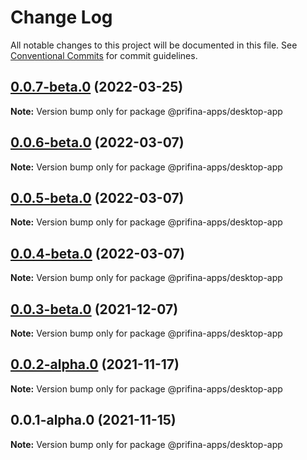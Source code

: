 # Change Log

All notable changes to this project will be documented in this file.
See [Conventional Commits](https://conventionalcommits.org) for commit guidelines.

## [0.0.7-beta.0](https://prifina-admin/prifina/app-desktop/compare/@prifina-apps/desktop-app@0.0.6-beta.0...@prifina-apps/desktop-app@0.0.7-beta.0) (2022-03-25)

**Note:** Version bump only for package @prifina-apps/desktop-app





## [0.0.6-beta.0](https://prifina-admin/prifina/app-desktop/compare/@prifina-apps/desktop-app@0.0.3-beta.0...@prifina-apps/desktop-app@0.0.6-beta.0) (2022-03-07)

**Note:** Version bump only for package @prifina-apps/desktop-app





## [0.0.5-beta.0](https://prifina-admin/prifina/app-desktop/compare/@prifina-apps/desktop-app@0.0.3-beta.0...@prifina-apps/desktop-app@0.0.5-beta.0) (2022-03-07)

**Note:** Version bump only for package @prifina-apps/desktop-app





## [0.0.4-beta.0](https://prifina-admin/prifina/app-desktop/compare/@prifina-apps/desktop-app@0.0.3-beta.0...@prifina-apps/desktop-app@0.0.4-beta.0) (2022-03-07)

**Note:** Version bump only for package @prifina-apps/desktop-app





## [0.0.3-beta.0](https://prifina-admin/prifina/app-desktop/compare/@prifina-apps/desktop-app@0.0.2-alpha.0...@prifina-apps/desktop-app@0.0.3-beta.0) (2021-12-07)

**Note:** Version bump only for package @prifina-apps/desktop-app





## [0.0.2-alpha.0](https://prifina-admin/prifina/app-desktop/compare/@prifina-apps/desktop-app@0.0.1-alpha.0...@prifina-apps/desktop-app@0.0.2-alpha.0) (2021-11-17)

**Note:** Version bump only for package @prifina-apps/desktop-app





## 0.0.1-alpha.0 (2021-11-15)

**Note:** Version bump only for package @prifina-apps/desktop-app
